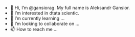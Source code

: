 - 👋 Hi, I’m @gansiorag. My full name is Aleksandr Gansior. 
- 👀 I’m interested in dtata scientic.
- 🌱 I’m currently learning ...
- 💞️ I’m looking to collaborate on ...
- 📫 How to reach me ...

<!---
gansiorag/gansiorag is a ✨ special ✨ repository because its `README.md` (this file) appears on your GitHub profile.
You can click the Preview link to take a look at your changes.
--->
